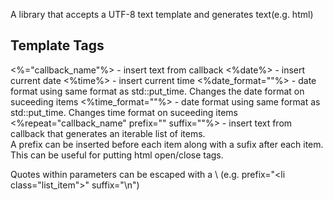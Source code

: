 ﻿A library that accepts a UTF-8 text template and generates text(e.g. html)


Template Tags
--------------
<%="callback_name"%> -	insert text from callback 
<%date%> -	insert current date
<%time%> -	insert current time
<%date_format=""%> -	date format using same format as std::put_time.  Changes the date format on suceeding items
<%time_format=""%> -	date format using same format as std::put_time.  Changes time format on suceeding items
<%repeat="callback_name" prefix="" suffix=""%> -	insert text from callback that generates an iterable list of items.  
													A prefix can be inserted before each item along with a sufix after
													each item.  This can be useful for putting html open/close tags.

Quotes within parameters can be escaped with a \ (e.g. prefix="<li class=\"list_item\">" suffix="</li>\n")



